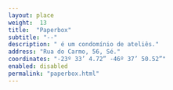 ```yaml
---
layout: place
weight:  13
title:  "Paperbox"
subtitle: "--"
description: " é um condomínio de ateliês."
address: "Rua do Carmo, 56, Sé."
coordinates: "-23º 33’ 4.72” -46º 37’ 50.52”"
enabled: disabled
permalink: "paperbox.html"
---
```

